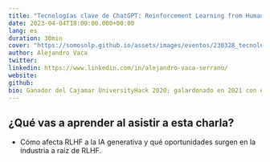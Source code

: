 ```yaml
---
title: "Tecnologías clave de ChatGPT: Reinforcement Learning from Human Feedback"
date: 2023-04-04T18:00:00.000+00:00
lang: es
duration: 30min
cover: "https://somosnlp.github.io/assets/images/eventos/230328_tecnologias_clave_de_chatgpt.jpg"
author: Alejandro Vaca
twitter: 
linkedin: https://www.linkedin.com/in/alejandro-vaca-serrano/
website: 
github: 
bio: Ganador del Cajamar UniversityHack 2020; galardonado en 2021 con el Premio a Mejor Data Scientist del Hackaton de SpainAI, al obtener 2 primeros puestos (análisis preescriptivo con series temporales & Computer Vision) y un tercero (NLP). Desarrollador principal de RigoBERTa, un modelo de lenguaje del Estado del Arte en español. Ganador del primer premio del Hackaton SomosNLP 2022 por BioMedIA, proyecto que posteriormente fue presentado en el NAACL 2022, obteniendo el Premio a la Mejor Presentación de Póster. 
---
```


<EventSummary
    description="Charla sobre las técnicas de Reinforcement Learning from Human Feedback (RLHF), qué podemos aprender de ellas y qué aplicaciones prácticas en la industria pueden venir de la mano de esta tecnología."
    poster="https://somosnlp.github.io/assets/images/eventos/230328_tecnologias_clave_de_chatgpt.jpg"
    video="https://www.youtube.com/embed/Ujn379UCHBg"
    name=""
    website=""
    twitter=""
    linkedin=""
    github=""
    bio=""
/>

## ¿Qué vas a aprender al asistir a esta charla?

- Cómo afecta RLHF a la IA generativa y qué oportunidades surgen en la industria a raíz de RLHF.

